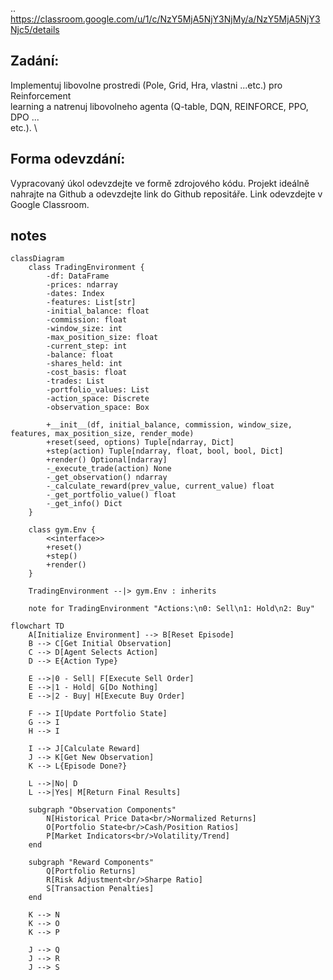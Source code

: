 ..
https://classroom.google.com/u/1/c/NzY5MjA5NjY3NjMy/a/NzY5MjA5NjY3Njc5/details

## Zadání:
Implementuj libovolne prostredi (Pole, Grid, Hra, vlastni ...etc.) pro Reinforcement \
learning a natrenuj libovolneho agenta (Q-table, DQN, REINFORCE, PPO, DPO ... \
etc.). \

## Forma odevzdání:
Vypracovaný úkol odevzdejte ve formě zdrojového kódu. Projekt ideálně nahrajte na
Github a odevzdejte link do Github repositáře. Link odevzdejte v Google Classroom.


## notes

```mermaid
classDiagram
    class TradingEnvironment {
        -df: DataFrame
        -prices: ndarray  
        -dates: Index
        -features: List[str]
        -initial_balance: float
        -commission: float
        -window_size: int
        -max_position_size: float
        -current_step: int
        -balance: float
        -shares_held: int
        -cost_basis: float
        -trades: List
        -portfolio_values: List
        -action_space: Discrete
        -observation_space: Box
        
        +__init__(df, initial_balance, commission, window_size, features, max_position_size, render_mode)
        +reset(seed, options) Tuple[ndarray, Dict]
        +step(action) Tuple[ndarray, float, bool, bool, Dict]
        +render() Optional[ndarray]
        -_execute_trade(action) None
        -_get_observation() ndarray
        -_calculate_reward(prev_value, current_value) float
        -_get_portfolio_value() float
        -_get_info() Dict
    }
    
    class gym.Env {
        <<interface>>
        +reset()
        +step()
        +render()
    }
    
    TradingEnvironment --|> gym.Env : inherits

    note for TradingEnvironment "Actions:\n0: Sell\n1: Hold\n2: Buy"
```
```mermaid
flowchart TD
    A[Initialize Environment] --> B[Reset Episode]
    B --> C[Get Initial Observation]
    C --> D[Agent Selects Action]
    D --> E{Action Type}
    
    E -->|0 - Sell| F[Execute Sell Order]
    E -->|1 - Hold| G[Do Nothing]
    E -->|2 - Buy| H[Execute Buy Order]
    
    F --> I[Update Portfolio State]
    G --> I
    H --> I
    
    I --> J[Calculate Reward]
    J --> K[Get New Observation]
    K --> L{Episode Done?}
    
    L -->|No| D
    L -->|Yes| M[Return Final Results]
    
    subgraph "Observation Components"
        N[Historical Price Data<br/>Normalized Returns]
        O[Portfolio State<br/>Cash/Position Ratios]
        P[Market Indicators<br/>Volatility/Trend]
    end
    
    subgraph "Reward Components"
        Q[Portfolio Returns]
        R[Risk Adjustment<br/>Sharpe Ratio]
        S[Transaction Penalties]
    end
    
    K --> N
    K --> O  
    K --> P
    
    J --> Q
    J --> R
    J --> S
```
